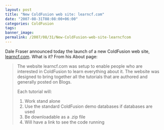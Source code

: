 ```yaml
---
layout: post
title: "New ColdFusion web site: learncf.com"
date: "2007-08-31T08:08:00+06:00"
categories: ColdFusion 
tags: 
banner_image: 
permalink: /2007/08/31/New-ColdFusion-web-site-learncfcom
---
```


Dale Fraser announced today the launch of a new ColdFusion web site, <a href="http://www.learncf.com">learncf.com</a>. What is it? From his About page:

<blockquote>
 The website learncf.com was setup to enable people who are interested in ColdFusion to learn everything about it. The website was designed to bring together all the tutorials that are authored and generally posted on Blogs.

Each tutorial will:

<ol>
<li>Work stand alone
<li>Use the standard ColdFusion demo databases if databases are used
<li>Be downloadable as a .zip file
<li>Will have a link to see the code running
</ol>
</blockquote>